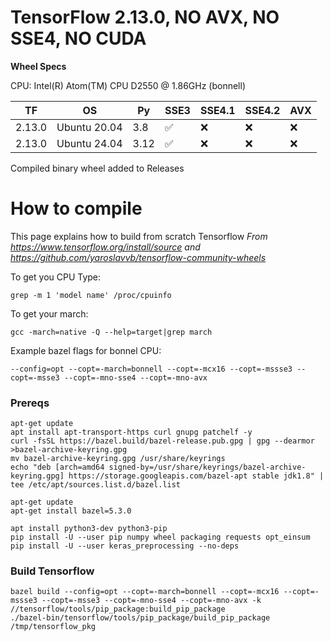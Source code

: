 # TensorFlow 2.13.0, NO AVX, NO SSE4, NO CUDA

**Wheel Specs**  

CPU: Intel(R) Atom(TM) CPU D2550 @ 1.86GHz (bonnell)

| TF  | OS | Py | SSE3 | SSE4.1 | SSE4.2 | AVX |
| --- | -- | -- | ---- | ------ | ------ | --- |
|2.13.0 | Ubuntu 20.04 | 3.8  | ✅ | ❌ | ❌ | ❌ |
|2.13.0 | Ubuntu 24.04 | 3.12 | ✅ | ❌ | ❌ | ❌ |

Compiled binary wheel added to Releases

# How to compile

This page explains how to build from scratch Tensorflow
_From https://www.tensorflow.org/install/source and https://github.com/yaroslavvb/tensorflow-community-wheels_

To get you CPU Type: 

`grep -m 1 'model name' /proc/cpuinfo`

To get your march: 

`gcc -march=native -Q --help=target|grep march`

Example bazel flags for bonnel CPU:

`--config=opt --copt=-march=bonnell --copt=-mcx16 --copt=-mssse3 --copt=-msse3 --copt=-mno-sse4 --copt=-mno-avx`

### Prereqs

```
apt-get update
apt install apt-transport-https curl gnupg patchelf -y
curl -fsSL https://bazel.build/bazel-release.pub.gpg | gpg --dearmor >bazel-archive-keyring.gpg
mv bazel-archive-keyring.gpg /usr/share/keyrings
echo "deb [arch=amd64 signed-by=/usr/share/keyrings/bazel-archive-keyring.gpg] https://storage.googleapis.com/bazel-apt stable jdk1.8" | tee /etc/apt/sources.list.d/bazel.list

apt-get update
apt-get install bazel=5.3.0

apt install python3-dev python3-pip
pip install -U --user pip numpy wheel packaging requests opt_einsum
pip install -U --user keras_preprocessing --no-deps
```

### Build Tensorflow

```
bazel build --config=opt --copt=-march=bonnell --copt=-mcx16 --copt=-mssse3 --copt=-msse3 --copt=-mno-sse4 --copt=-mno-avx -k //tensorflow/tools/pip_package:build_pip_package
./bazel-bin/tensorflow/tools/pip_package/build_pip_package /tmp/tensorflow_pkg
```
